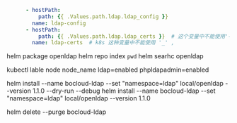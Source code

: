 
```yaml
      - hostPath:
          path: {{ .Values.path.ldap.ldap_config }}
        name: ldap-config
      - hostPath:
          path: {{ .Values.path.ldap.ldap_certs }}  # 这个变量中不能使用'-'
        name: ldap-certs  # k8s 这种变量中不能使用 '_' , 

```

 
 
helm package openldap
helm repo index `pwd`
helm searhc openldap

kubectl lable node node_name ldap=enabled phpldapadmin=enabled 


helm install --name bocloud-ldap --set "namespace=ldap" local/openldap --version 1.1.0 --dry-run --debug
helm install --name bocloud-ldap --set "namespace=ldap" local/openldap --version 1.1.0 


helm delete --purge bocloud-ldap